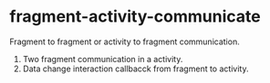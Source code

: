# fragment-activity-communicate
Fragment to fragment or activity to fragment communication.
1) Two fragment communication in a activity.
2) Data change interaction callbacck from fragment to activity.

